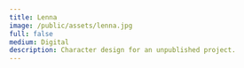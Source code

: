 ```yaml
---
title: Lenna
image: /public/assets/lenna.jpg
full: false
medium: Digital
description: Character design for an unpublished project.
---
```

